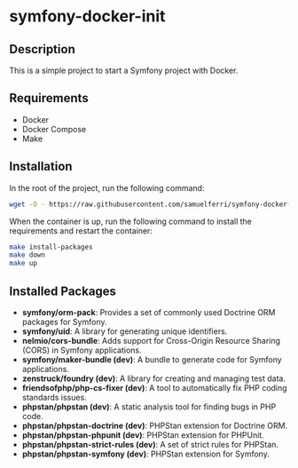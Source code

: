 # symfony-docker-init

## Description

This is a simple project to start a Symfony project with Docker.

## Requirements

- Docker
- Docker Compose
- Make

## Installation

In the root of the project, run the following command:

```bash
wget -O - https://raw.githubusercontent.com/samuelferri/symfony-docker-init/refs/heads/main/install.bash | bash
```

When the container is up, run the following command to install the requirements and restart the container:

```bash
make install-packages
make down
make up
```

## Installed Packages

- **symfony/orm-pack**: Provides a set of commonly used Doctrine ORM packages for Symfony.
- **symfony/uid**: A library for generating unique identifiers.
- **nelmio/cors-bundle**: Adds support for Cross-Origin Resource Sharing (CORS) in Symfony applications.
- **symfony/maker-bundle (dev)**: A bundle to generate code for Symfony applications.
- **zenstruck/foundry (dev)**: A library for creating and managing test data.
- **friendsofphp/php-cs-fixer (dev)**: A tool to automatically fix PHP coding standards issues.
- **phpstan/phpstan (dev)**: A static analysis tool for finding bugs in PHP code.
- **phpstan/phpstan-doctrine (dev)**: PHPStan extension for Doctrine ORM.
- **phpstan/phpstan-phpunit (dev)**: PHPStan extension for PHPUnit.
- **phpstan/phpstan-strict-rules (dev)**: A set of strict rules for PHPStan.
- **phpstan/phpstan-symfony (dev)**: PHPStan extension for Symfony.
